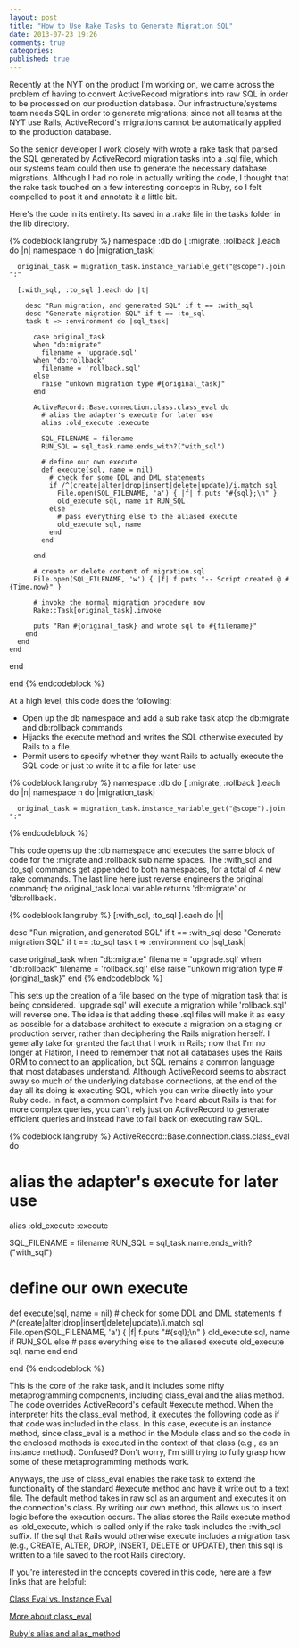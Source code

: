 ```yaml
---
layout: post
title: "How to Use Rake Tasks to Generate Migration SQL"
date: 2013-07-23 19:26
comments: true
categories: 
published: true
---
```


Recently at the NYT on the product I'm working on, we came across the problem of having to convert ActiveRecord migrations into raw SQL in order to be processed on our production database. Our infrastructure/systems team needs SQL in order to generate migrations; since not all teams at the NYT use Rails, ActiveRecord's migrations cannot be automatically applied to the production database.

<!--more-->

So the senior developer I work closely with wrote a rake task that parsed the SQL generated by ActiveRecord migration tasks into a .sql file, which our systems team could then use to generate the necessary database migrations. Although I had no role in actually writing the code, I thought that the rake task touched on a few interesting concepts in Ruby, so I felt compelled to post it and annotate it a little bit.

Here's the code in its entirety. Its saved in a .rake file in the tasks folder in the lib directory.

{% codeblock lang:ruby %}
namespace :db do
  [ :migrate, :rollback ].each do |n|
    namespace n do |migration_task|

      original_task = migration_task.instance_variable_get("@scope").join ":"

      [:with_sql, :to_sql ].each do |t|

        desc "Run migration, and generated SQL" if t == :with_sql
        desc "Generate migration SQL" if t == :to_sql
        task t => :environment do |sql_task|

          case original_task
          when "db:migrate"
            filename = 'upgrade.sql'
          when "db:rollback"
            filename = 'rollback.sql'
          else
            raise "unkown migration type #{original_task}"
          end

          ActiveRecord::Base.connection.class.class_eval do
            # alias the adapter's execute for later use
            alias :old_execute :execute

            SQL_FILENAME = filename
            RUN_SQL = sql_task.name.ends_with?("with_sql")

            # define our own execute
            def execute(sql, name = nil)
              # check for some DDL and DML statements
              if /^(create|alter|drop|insert|delete|update)/i.match sql
                File.open(SQL_FILENAME, 'a') { |f| f.puts "#{sql};\n" }
                old_execute sql, name if RUN_SQL
              else
                # pass everything else to the aliased execute
                old_execute sql, name
              end
            end

          end

          # create or delete content of migration.sql
          File.open(SQL_FILENAME, 'w') { |f| f.puts "-- Script created @ #{Time.now}" }

          # invoke the normal migration procedure now
          Rake::Task[original_task].invoke

          puts "Ran #{original_task} and wrote sql to #{filename}"
        end
      end
    end
  end

end
{% endcodeblock %}

At a high level, this code does the following:
* Open up the db namespace and add a sub rake task atop the db:migrate and db:rollback commands
* Hijacks the execute method and writes the SQL otherwise executed by Rails to a file.
* Permit users to specify whether they want Rails to actually execute the SQL code or just to write it to a file for later use

{% codeblock lang:ruby %}
namespace :db do
  [ :migrate, :rollback ].each do |n|
    namespace n do |migration_task|

      original_task = migration_task.instance_variable_get("@scope").join ":"
{% endcodeblock %}

This code opens up the :db namespace and executes the same block of code for the :migrate and :rollback sub name spaces. The :with_sql and :to_sql commands get appended to both namespaces, for a total of 4 new rake commands. The last line here just reverse engineers the original command; the original_task local variable returns 'db:migrate' or 'db:rollback'.

{% codeblock lang:ruby %}
[:with_sql, :to_sql ].each do |t|

desc "Run migration, and generated SQL" if t == :with_sql
desc "Generate migration SQL" if t == :to_sql
task t => :environment do |sql_task|

  case original_task
  when "db:migrate"
    filename = 'upgrade.sql'
  when "db:rollback"
    filename = 'rollback.sql'
  else
    raise "unkown migration type #{original_task}"
  end
{% endcodeblock %}

This sets up the creation of a file based on the type of migration task that is being considered. 'upgrade.sql' will execute a migration while 'rollback.sql' will reverse one. The idea is that adding these .sql files will make it as easy as possible for a database architect to execute a migration on a staging or production server, rather than deciphering the Rails migration herself. I generally take for granted the fact that I work in Rails; now that I'm no longer at Flatiron, I need to remember that not all databases uses the Rails ORM to connect to an application, but SQL remains a common language that most databases understand. Although ActiveRecord seems to abstract away so much of the underlying database connections, at the end of the day all its doing is executing SQL, which you can write directly into your Ruby code. In fact, a common complaint I've heard about Rails is that for more complex queries, you can't rely just on ActiveRecord to generate efficient queries and instead have to fall back on executing raw SQL.

{% codeblock lang:ruby %}
ActiveRecord::Base.connection.class.class_eval do
  # alias the adapter's execute for later use
  alias :old_execute :execute

  SQL_FILENAME = filename
  RUN_SQL = sql_task.name.ends_with?("with_sql")

  # define our own execute
  def execute(sql, name = nil)
    # check for some DDL and DML statements
    if /^(create|alter|drop|insert|delete|update)/i.match sql
      File.open(SQL_FILENAME, 'a') { |f| f.puts "#{sql};\n" }
      old_execute sql, name if RUN_SQL
    else
      # pass everything else to the aliased execute
      old_execute sql, name
    end
  end

end
{% endcodeblock %}

This is the core of the rake task, and it includes some nifty metaprogramming components, including class_eval and the alias method. The code overrides ActiveRecord's default #execute method. When the interpreter hits the class_eval method, it executes the following code as if that code was included in the class. In this case, execute is an instance method, since class_eval is a method in the Module class and so the code in the enclosed methods is executed in the context of that class (e.g., as an instance method). Confused? Don't worry, I'm still trying to fully grasp how some of these metaprogramming methods work.

Anyways, the use of class_eval enables the rake task to extend the functionality of the standard #execute method and have it write out to a text file. The default method takes in raw sql as an argument and executes it on the connection's class. By writing our own method, this allows us to insert logic before the execution occurs. The alias stores the Rails execute method as :old_execute, which is called only if the rake task includes the :with_sql suffix. If the sql that Rails would otherwise execute includes a migration task (e.g., CREATE, ALTER, DROP, INSERT, DELETE or UPDATE), then this sql is written to a file saved to the root Rails directory.

If you're interested in the concepts covered in this code, here are a few links that are helpful:

<a href="http://www.jimmycuadra.com/posts/metaprogramming-ruby-class-eval-and-instance-eval" target="_blank">Class Eval vs. Instance Eval</a>

<a href="http://paul-wong-jr.blogspot.com/2012/04/ruby-metaprogramming-with-classeval.html" target="_blank">More about class_eval</a>

<a href="http://andreacfm.com/2012/11/29/ruby-alias-vs-alias-method/" target="_blank">Ruby's alias and alias_method</a>